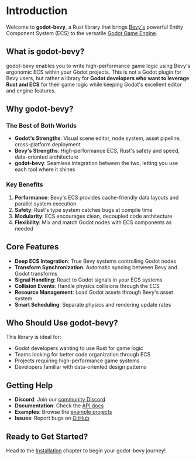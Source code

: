 # Introduction

Welcome to **godot-bevy**, a Rust library that brings [Bevy's](https://bevyengine.org/) powerful Entity Component System (ECS) to the versatile [Godot Game Engine](https://godotengine.org/).

## What is godot-bevy?

godot-bevy enables you to write high-performance game logic using Bevy's ergonomic ECS within your Godot projects. This is not a Godot plugin for Bevy users, but rather a library for **Godot developers who want to leverage Rust and ECS** for their game logic while keeping Godot's excellent editor and engine features.

## Why godot-bevy?

### The Best of Both Worlds

- **Godot's Strengths**: Visual scene editor, node system, asset pipeline, cross-platform deployment
- **Bevy's Strengths**: High-performance ECS, Rust's safety and speed, data-oriented architecture
- **godot-bevy**: Seamless integration between the two, letting you use each tool where it shines

### Key Benefits

1. **Performance**: Bevy's ECS provides cache-friendly data layouts and parallel system execution
2. **Safety**: Rust's type system catches bugs at compile time
3. **Modularity**: ECS encourages clean, decoupled code architecture
4. **Flexibility**: Mix and match Godot nodes with ECS components as needed

## Core Features

- **Deep ECS Integration**: True Bevy systems controlling Godot nodes
- **Transform Synchronization**: Automatic syncing between Bevy and Godot transforms
- **Signal Handling**: React to Godot signals in your ECS systems
- **Collision Events**: Handle physics collisions through the ECS
- **Resource Management**: Load Godot assets through Bevy's asset system
- **Smart Scheduling**: Separate physics and rendering update rates

## Who Should Use godot-bevy?

This library is ideal for:

- Godot developers wanting to use Rust for game logic
- Teams looking for better code organization through ECS
- Projects requiring high-performance game systems
- Developers familiar with data-oriented design patterns

## Getting Help

- **Discord**: Join our [community Discord](https://discord.gg/gqkeBsH93H)
- **Documentation**: Check the [API docs](https://docs.rs/godot-bevy/latest/godot_bevy/)
- **Examples**: Browse the [example projects](https://github.com/bytemeadow/godot-bevy/tree/main/examples)
- **Issues**: Report bugs on [GitHub](https://github.com/bytemeadow/godot-bevy/issues)

## Ready to Get Started?

Head to the [Installation](./getting-started/installation.md) chapter to begin your godot-bevy journey!
